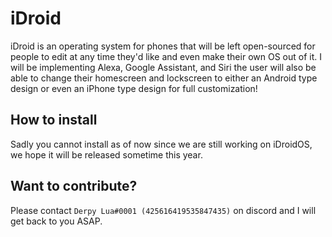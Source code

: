 # iDroid
iDroid is an operating system for phones that will be left open-sourced for people to edit at any time they'd like and even make their own OS out of it. I will be implementing Alexa, Google Assistant, and Siri the user will also be able to change their homescreen and lockscreen to either an Android type design or even an iPhone type design for full customization!

## How to install
Sadly you cannot install as of now since we are still working on iDroidOS, we hope it will be released sometime this year.


## Want to contribute?
Please contact ``Derpy Lua#0001 (425616419535847435)`` on discord and I will get back to you ASAP.
